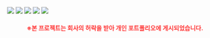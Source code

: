<img src="/images/design_portfolio/5/image1.webp"/>
<img src="/images/design_portfolio/5/image2.webp"/>
<img src="/images/design_portfolio/5/image3.webp"/>
<img src="/images/design_portfolio/5/image4.webp"/>
<img src="/images/design_portfolio/5/image5.webp"/>

<h4 style="text-align: center; color: #ff3333;">※본 프로젝트는 회사의 허락을 받아 개인 포트폴리오에 게시되었습니다.</h4>